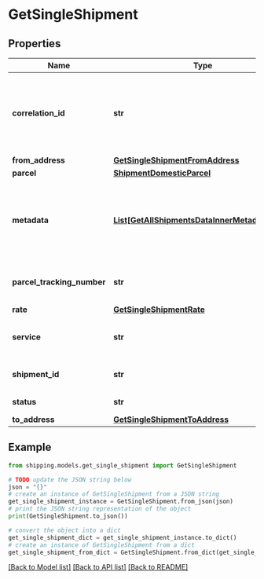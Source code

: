 # GetSingleShipment


## Properties

Name | Type | Description | Notes
------------ | ------------- | ------------- | -------------
**correlation_id** | **str** | This is a GUID (globally unique identifier) that&#39;s automatically generated for every request that the webserver receives. | [optional] 
**from_address** | [**GetSingleShipmentFromAddress**](GetSingleShipmentFromAddress.md) |  | [optional] 
**parcel** | [**ShipmentDomesticParcel**](ShipmentDomesticParcel.md) |  | [optional] 
**metadata** | [**List[GetAllShipmentsDataInnerMetadataInner]**](GetAllShipmentsDataInnerMetadataInner.md) | Additional metadata that needs to be stored for this shipment can be added here. For now, &#x60;costAccountName&#x60; is supported. | [optional] 
**parcel_tracking_number** | **str** | The Tracking number given to the Parcel for tracking purpose. | [optional] 
**rate** | [**GetSingleShipmentRate**](GetSingleShipmentRate.md) |  | [optional] 
**service** | **str** | This indicates the carrier based service that is used for shipment. | [optional] 
**shipment_id** | **str** | A unique identifier associated with Shipment ID. | [optional] 
**status** | **str** | The status of the Shipment. | [optional] 
**to_address** | [**GetSingleShipmentToAddress**](GetSingleShipmentToAddress.md) |  | [optional] 

## Example

```python
from shipping.models.get_single_shipment import GetSingleShipment

# TODO update the JSON string below
json = "{}"
# create an instance of GetSingleShipment from a JSON string
get_single_shipment_instance = GetSingleShipment.from_json(json)
# print the JSON string representation of the object
print(GetSingleShipment.to_json())

# convert the object into a dict
get_single_shipment_dict = get_single_shipment_instance.to_dict()
# create an instance of GetSingleShipment from a dict
get_single_shipment_from_dict = GetSingleShipment.from_dict(get_single_shipment_dict)
```
[[Back to Model list]](../README.md#documentation-for-models) [[Back to API list]](../README.md#documentation-for-api-endpoints) [[Back to README]](../README.md)


